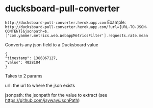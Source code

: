 ducksboard-pull-converter
=========================

`http://ducksboard-pull-converter.herokuapp.com`
Example: `http://ducksboard-pull-converter.herokuapp.com/?url=[URL-TO-JSON-CONTENT]&jsonpath=$.['com.yammer.metrics.web.WebappMetricsFilter'].requests.rate.mean`


Converts any json field to a Ducksboard value

```
{
"timestamp": 1386867127,
"value": 4028104
}
```


Takes to 2 params  

url: the url to where the json exists  

jsonpath: the jsonpath for the value to extract (see https://github.com/jayway/JsonPath)  



